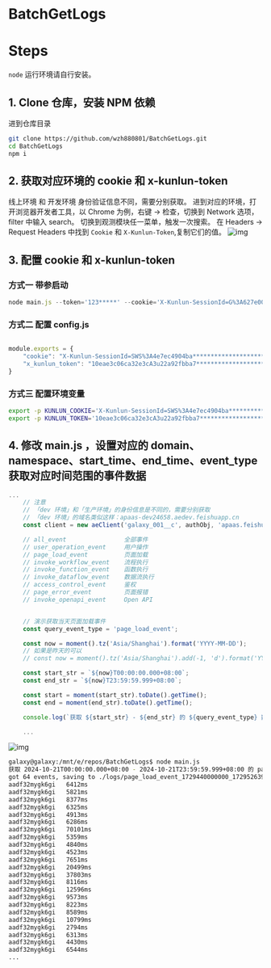 # BatchGetLogs

# Steps

`node` 运行环境请自行安装。

## 1. Clone 仓库，安装 NPM 依赖
进到仓库目录
```bash
git clone https://github.com/wzh880801/BatchGetLogs.git
cd BatchGetLogs
npm i
```

## 2. 获取对应环境的 cookie 和 x-kunlun-token
线上环境 和 开发环境 身份验证信息不同，需要分别获取。
进到对应的环境，打开浏览器开发者工具，以 Chrome 为例，右键 -> 检查，切换到 Network 选项，filter 中输入 search。
切换到观测模块任一菜单，触发一次搜索。
在 Headers -> Request Headers 中找到 `Cookie` 和 `X-Kunlun-Token`,复制它们的值。
![img](https://wl.esobing.com/screenshot-20241021-192538.png)


## 3. 配置 cookie 和 x-kunlun-token

### 方式一 带参启动

```js
node main.js --token='123*****' --cookie='X-Kunlun-SessionId=G%3A627e0041ec***'

```

### 方式二 配置 config.js
```js

module.exports = {
    "cookie": "X-Kunlun-SessionId=SWS%3A4e7ec4904ba**********************",
    "x_kunlun_token": "10eae3c06ca32e3cA3u22a92fbba7*********************"
}
```

### 方式三 配置环境变量

```bash
export -p KUNLUN_COOKIE='X-Kunlun-SessionId=SWS%3A4e7ec4904ba**********************';
export -p KUNLUN_TOKEN='10eae3c06ca32e3cA3u22a92fbba7*********************';
```

## 4. 修改 main.js ，设置对应的 domain、namespace、start_time、end_time、event_type 获取对应时间范围的事件数据

```js
...
    // 注意
    // 「dev 环境」和「生产环境」的身份信息是不同的，需要分别获取
    // 「dev 环境」的域名类似这样：apaas-dev24658.aedev.feishuapp.cn
    const client = new aeClient('galaxy_001__c', authObj, 'apaas.feishuapp.cn');

    // all_event                全部事件
    // user_operation_event     用户操作
    // page_load_event          页面加载
    // invoke_workflow_event    流程执行
    // invoke_function_event    函数执行
    // invoke_dataflow_event    数据流执行
    // access_control_event     鉴权
    // page_error_event         页面报错
    // invoke_openapi_event     Open API


    // 演示获取当天页面加载事件
    const query_event_type = 'page_load_event';

    const now = moment().tz('Asia/Shanghai').format('YYYY-MM-DD');
    // 如果是昨天的可以
    // const now = moment().tz('Asia/Shanghai').add(-1, 'd').format('YYYY-MM-DD');

    const start_str = `${now}T00:00:00.000+08:00`;
    const end_str = `${now}T23:59:59.999+08:00`;

    const start = moment(start_str).toDate().getTime();
    const end = moment(end_str).toDate().getTime();

    console.log(`获取 ${start_str} - ${end_str} 的 ${query_event_type} 数据...`);

    ...

```

![img](https://wl.esobing.com/screenshot-20241021-195232.png)

```bash
galaxy@galaxy:/mnt/e/repos/BatchGetLogs$ node main.js 
获取 2024-10-21T00:00:00.000+08:00 - 2024-10-21T23:59:59.999+08:00 的 page_load_event 数据...
got 64 events, saving to ./logs/page_load_event_1729440000000_1729526399999.txt
aadf32mygk6gi   6412ms
aadf32mygk6gi   5821ms
aadf32mygk6gi   8377ms
aadf32mygk6gi   6325ms
aadf32mygk6gi   4913ms
aadf32mygk6gi   6286ms
aadf32mygk6gi   70101ms
aadf32mygk6gi   5359ms
aadf32mygk6gi   4840ms
aadf32mygk6gi   4523ms
aadf32mygk6gi   7651ms
aadf32mygk6gi   20499ms
aadf32mygk6gi   37803ms
aadf32mygk6gi   8116ms
aadf32mygk6gi   12596ms
aadf32mygk6gi   9573ms
aadf32mygk6gi   8223ms
aadf32mygk6gi   8589ms
aadf32mygk6gi   10799ms
aadf32mygk6gi   2794ms
aadf32mygk6gi   6313ms
aadf32mygk6gi   4430ms
aadf32mygk6gi   6544ms
...
```